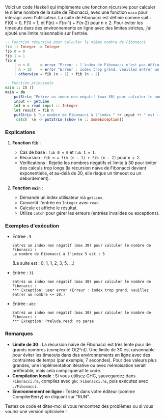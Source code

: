 Voici un code Haskell qui implémente une fonction récursive pour calculer le nième nombre de la suite de Fibonacci, avec une fonction `main` pour interagir avec l'utilisateur. La suite de Fibonacci est définie comme suit : F(0) = 0, F(1) = 1, et F(n) = F(n-1) + F(n-2) pour n ≥ 2. Pour éviter les timeouts dans des environnements en ligne avec des limites strictes, j'ai ajouté une limite raisonnable sur l'entrée.

```haskell
-- Fonction récursive pour calculer le nième nombre de Fibonacci
fib :: Integer -> Integer
fib 0 = 0
fib 1 = 1
fib n
    | n < 0     = error "Erreur : l'index de Fibonacci n'est pas défini pour les nombres négatifs."
    | n > 30    = error "Erreur : index trop grand, veuillez entrer un nombre <= 30."
    | otherwise = fib (n - 1) + fib (n - 2)

-- Fonction principale
main :: IO ()
main = do
    putStrLn "Entrez un index non négatif (max 30) pour calculer le nombre de Fibonacci :"
    input <- getLine
    let n = read input :: Integer
    let result = fib n
    putStrLn $ "Le nombre de Fibonacci à l'index " ++ input ++ " est : " ++ show result
    `catch` \e -> putStrLn (show (e :: SomeException))
```

### Explications
1. **Fonction `fib`** :
   - Cas de base : `fib 0 = 0` et `fib 1 = 1`.
   - Récursion : `fib n = fib (n - 1) + fib (n - 2)` pour `n ≥ 2`.
   - Vérifications : Rejette les nombres négatifs et limite à 30 pour éviter des calculs trop longs (la récursion naïve de Fibonacci devient exponentielle, et au-delà de 30, elle risque un timeout ou un débordement).

2. **Fonction `main`** :
   - Demande un index utilisateur via `getLine`.
   - Convertit l'entrée en `Integer` avec `read`.
   - Calcule et affiche le résultat.
   - Utilise `catch` pour gérer les erreurs (entrées invalides ou exceptions).

### Exemples d'exécution
- Entrée : `5`
  ```
  Entrez un index non négatif (max 30) pour calculer le nombre de Fibonacci :
  Le nombre de Fibonacci à l'index 5 est : 5
  ```
  (La suite est : 0, 1, 1, 2, 3, 5, ...)

- Entrée : `31`
  ```
  Entrez un index non négatif (max 30) pour calculer le nombre de Fibonacci :
  *** Exception: user error (Erreur : index trop grand, veuillez entrer un nombre <= 30.)
  ```

- Entrée : `abc`
  ```
  Entrez un index non négatif (max 30) pour calculer le nombre de Fibonacci :
  *** Exception: Prelude.read: no parse
  ```

### Remarques
- **Limite de 30** : La récursion naïve de Fibonacci est très lente pour de grands nombres (complexité O(2^n)). Une limite de 30 est raisonnable pour éviter les timeouts dans des environnements en ligne avec des contraintes de temps (par exemple, 7 secondes). Pour des valeurs plus grandes, une implémentation itérative ou avec mémoïsation serait préférable, mais cela compliquerait le code.
- **Compilation locale** : Si vous utilisez GHC, sauvegardez dans `Fibonacci.hs`, compilez avec `ghc Fibonacci.hs`, puis exécutez avec `./Fibonacci`.
- **Environnement en ligne** : Testez dans votre éditeur (comme CompilerBerry) en cliquant sur "RUN".

Testez ce code et dites-moi si vous rencontrez des problèmes ou si vous voulez une version optimisée !
